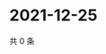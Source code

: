 # 2021-12-25

共 0 条

<!-- BEGIN WEIBO -->
<!-- 最后更新时间 Sat Dec 25 2021 13:11:47 GMT+0800 (China Standard Time) -->

<!-- END WEIBO -->

